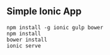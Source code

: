 ## Simple Ionic App

```
npm install -g ionic gulp bower
npm install
bower install
ionic serve

```
 
